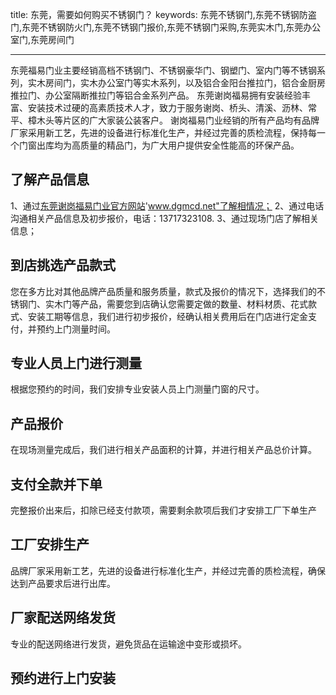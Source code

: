 title: 东莞，需要如何购买不锈钢门？
keywords: 东莞不锈钢门,东莞不锈钢防盗门,东莞不锈钢防火门,东莞不锈钢门报价,东莞不锈钢门采购,东莞实木门,东莞办公室门,东莞房间门

---

东莞福易门业主要经销高档不锈钢门、不锈钢豪华门、钢塑门、室内门等不锈钢系列，实木房间门，实木办公室门等实木系列，以及铝合金阳台推拉门，铝合金厨房推拉门、办公室隔断推拉门等铝合金系列产品。
东莞谢岗福易拥有安装经验丰富、安装技术过硬的高素质技术人才，致力于服务谢岗、桥头、清溪、沥林、常平、樟木头等片区的广大家装公装客户。
谢岗福易门业经销的所有产品均有品牌厂家采用新工艺，先进的设备进行标准化生产，并经过完善的质检流程，保持每一个门窗出库均为高质量的精品门，为广大用户提供安全性能高的环保产品。 

## 了解产品信息

1、通过<a href="http://www.dgmcd.net" title="东莞谢岗福易门业">东莞谢岗福易门业官方网站</a>'www.dgmcd.net"了解相情况；
2、通过电话沟通相关产品信息及初步报价，电话：13717323108.
3、通过现场门店了解相关信息；

## 到店挑选产品款式

您在多方比对其他品牌产品质量和服务质量，款式及报价的情况下，选择我们的不锈钢门、实木门等产品，需要您到店确认您需要定做的数量、材料材质、花式款式、安装工期等信息，我们进行初步报价，经确认相关费用后在门店进行定金支付，并预约上门测量时间。

## 专业人员上门进行测量

根据您预约的时间，我们安排专业安装人员上门测量门窗的尺寸。

## 产品报价

在现场测量完成后，我们进行相关产品面积的计算，并进行相关产品总价计算。

## 支付全款并下单

完整报价出来后，扣除已经支付款项，需要剩余款项后我们才安排工厂下单生产

## 工厂安排生产

品牌厂家采用新工艺，先进的设备进行标准化生产，并经过完善的质检流程，确保达到产品要求后进行出库。

## 厂家配送网络发货

专业的配送网络进行发货，避免货品在运输途中变形或损坏。


## 预约进行上门安装


